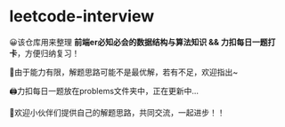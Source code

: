 # leetcode-interview
😀该仓库用来整理 **前端er必知必会的数据结构与算法知识 &amp;&amp; 力扣每日一题打卡**，方便归纳复习！

💪由于能力有限，解题思路可能不是最优解，若有不足，欢迎指出~

🖨️力扣每日一题放在problems文件夹中，正在更新中...

🤣欢迎小伙伴们提供自己的解题思路，共同交流，一起进步！！

